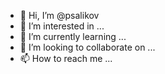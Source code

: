 - 👋 Hi, I’m @psalikov
- 👀 I’m interested in ...
- 🌱 I’m currently learning ...
- 💞️ I’m looking to collaborate on ...
- 📫 How to reach me ...

<!---
psalikov/psalikov is a ✨ special ✨ repository because its `README.md` (this file) appears on your GitHub profile.
You can click the Preview link to take a look at your changes.
--->
